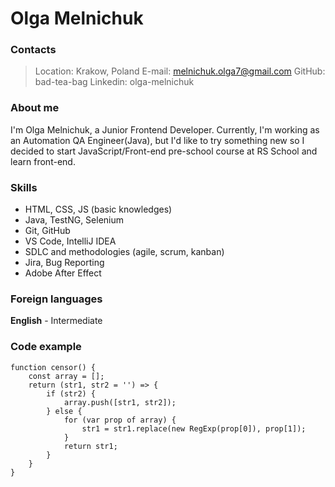 
# Olga Melnichuk

### Contacts
> Location: Krakow, Poland
> E-mail: melnichuk.olga7@gmail.com
> GitHub: bad-tea-bag
> Linkedin: olga-melnichuk 

### About me
I'm Olga Melnichuk, a Junior Frontend Developer. Currently, I'm working as an Automation QA Engineer(Java), but I'd like to try something new so I decided to start JavaScript/Front-end pre-school course at RS School and learn front-end.

### Skills
- HTML, CSS, JS (basic knowledges)
- Java, TestNG, Selenium
- Git, GitHub
- VS Code, IntelliJ IDEA
- SDLC and methodologies (agile, scrum, kanban)
- Jira, Bug Reporting
- Adobe After Effect

### Foreign languages
**English** - Intermediate 

### Code example
```
function censor() {
    const array = [];
    return (str1, str2 = '') => {
        if (str2) {
            array.push([str1, str2]);
        } else {
            for (var prop of array) {
                str1 = str1.replace(new RegExp(prop[0]), prop[1]);
            }
            return str1;
        }
    }
}
```